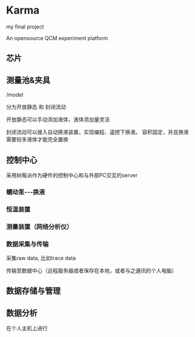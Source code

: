 # Karma
my final project

An opensource QCM experiment platform

## 芯片

## 测量池&夹具
/model

分为开放静态 和 封闭流动

开放静态可以手动添加液体，液体添加量灵活

封闭流动可以接入自动换液装置，实现编程、遥控下换液。 容积固定，并且换液需要较多液体才能完全置换

## 控制中心
采用树莓派作为硬件的控制中心和与外部PC交互的server


### 蠕动泵---换液

### 恒温装置

### 测量装置（网络分析仪）

### 数据采集与传输

采集raw data, 比如trace data

传输至数据中心（远程服务器或者保存在本地，或者与之通讯的个人电脑）

## 数据存储与管理

## 数据分析

在个人主机上进行











